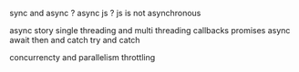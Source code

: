 <!-- Async JavaScript Topics-->

sync and async ?
async js ?
js is not asynchronous

async story
single threading and multi threading
callbacks
promises
async await
then and catch 
try and catch


concurrencty and parallelism 
throttling